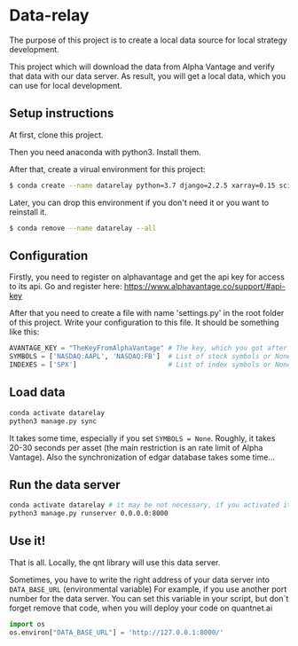# Data-relay

The purpose of this project is to create a local data source 
for local strategy development.

This project which will download the data from Alpha Vantage and
verify that data with our data server. As result, you will get
a local data, which you can use for local development.

## Setup instructions

At first, clone this project.

Then you need anaconda with python3. Install them.

After that, create a virual environment for this project:

```bash
$ conda create --name datarelay python=3.7 django=2.2.5 xarray=0.15 scipy=1.3.2
```

Later, you can drop this environment if you don't need it or 
you want to reinstall it.

```bash
$ conda remove --name datarelay --all
```
 

## Configuration

Firstly, you need to register on alphavantage and get the api 
key for access to its api. Go and register here: 
https://www.alphavantage.co/support/#api-key

After that you need to create a file with name 'settings.py' 
in the root folder of this project. Write your configuration 
to this file. It should be something like this:
```python
AVANTAGE_KEY = "TheKeyFromAlphaVantage" # The key, which you got after registration on https://www.alphavantage.co
SYMBOLS = ['NASDAQ:AAPL', 'NASDAQ:FB']  # List of stock symbols or None to sync all 
INDEXES = ['SPX']                       # List of index symbols or None to sync all 
```

## Load data

```bash
conda activate datarelay
python3 manage.py sync
```

It takes some time, especially if you set `SYMBOLS = None`. 
Roughly, it takes 20-30 seconds per asset (the main restriction is an rate limit of Alpha Vantage).
Also the synchronization of edgar database takes some time...

## Run the data server
```bash
conda activate datarelay # it may be not necessary, if you activated it before
python3 manage.py runserver 0.0.0.0:8000
```

## Use it!
That is all. Locally, the qnt library will use this data server. 

Sometimes, you have to write the right address of your data server 
into `DATA_BASE_URL` (environmental variable)  For example,
if you use another port number for the data server. 
You can set this variable in your script, 
but don`t forget remove that code, when you will deploy your code on quantnet.ai
```python
import os
os.environ["DATA_BASE_URL"] = 'http://127.0.0.1:8000/'
```
